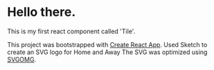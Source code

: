 # Hello there.

This is my first react component called 'Tile'.

This project was bootstrapped with [Create React App](https://github.com/facebookincubator/create-react-app).
Used Sketch to create an SVG logo for Home and Away
The SVG was optimized using [SVGOMG](https://jakearchibald.github.io/svgomg/).
